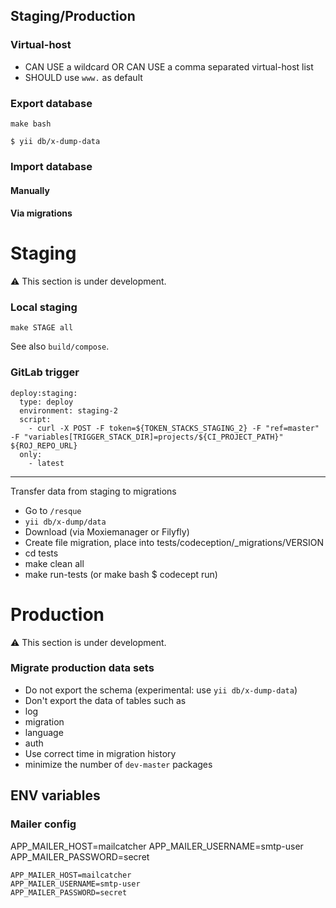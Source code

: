 ## Staging/Production

### Virtual-host

- CAN USE a wildcard OR CAN USE a comma separated virtual-host list
- SHOULD use `www.` as default

### Export database

    make bash
    
    $ yii db/x-dump-data

### Import database

#### Manually

#### Via migrations

Staging
=======

:warning: This section is under development.

### Local staging

	make STAGE all

See also `build/compose`.

### GitLab trigger

    deploy:staging:
      type: deploy
      environment: staging-2
      script:
        - curl -X POST -F token=${TOKEN_STACKS_STAGING_2} -F "ref=master" -F "variables[TRIGGER_STACK_DIR]=projects/${CI_PROJECT_PATH}" ${ROJ_REPO_URL}
      only:
        - latest    

---

Transfer data from staging to migrations

- Go to `/resque`
- `yii db/x-dump/data`
- Download (via Moxiemanager or Filyfly)
- Create file migration, place into tests/codeception/_migrations/VERSION
- cd tests
- make clean all
- make run-tests (or make bash $ codecept run)


Production
==========

:warning: This section is under development.

### Migrate production data sets

- Do not export the schema (experimental: use `yii db/x-dump-data`)
- Don't export the data of tables such as
 - log
 - migration
 - language
 - auth
- Use correct time in migration history
- minimize the number of `dev-master` packages

## ENV variables

### Mailer config

APP_MAILER_HOST=mailcatcher
APP_MAILER_USERNAME=smtp-user
APP_MAILER_PASSWORD=secret

```
APP_MAILER_HOST=mailcatcher
APP_MAILER_USERNAME=smtp-user
APP_MAILER_PASSWORD=secret
```
